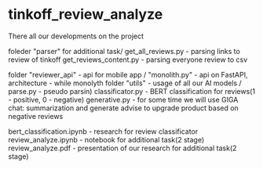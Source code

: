 # tinkoff_review_analyze
There all our developments on the project

foleder "parser" for additional task/
      get_all_reviews.py - parsing links to review of tinkoff
      get_reviews_content.py - parsing everyone review to csv

folder "reviewer_api" - api for mobile app /
      "monolith.py" - api on FastAPI, architecture - while monolyth
      folder "utils" - usage of all our AI models /
            parse.py - pseudo parsin)
            classificator.py - BERT classification for reviews(1 - positive, 0 - negative)
            generative.py - for some time we will use GIGA chat: summarization and generate advise to upgrade product based on negative reviews

bert_classification.ipynb - research for review classificator
review_analyze.ipynb - notebook for additional task(2 stage)
review_analyze.pdf - presentation of our research for additional task(2 stage)
            

